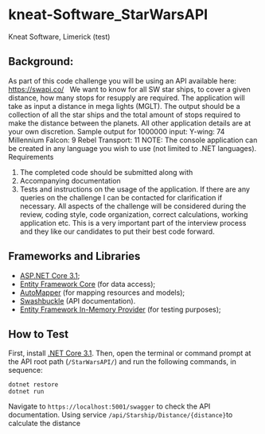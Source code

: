 # kneat-Software_StarWarsAPI

Kneat Software, Limerick (test)

## Background:

As part of this code challenge you will be using an API available here: https://swapi.co/  
We want to know for all SW star ships, to cover a given distance, how many stops for resupply are required.
The application will take as input a distance in mega lights (MGLT).
The output should be a collection of all the star ships and the total amount of stops required to make the distance between the planets.
All other application details are at your own discretion.
Sample output for 1000000 input:
Y-wing: 74
Millennium Falcon: 9
Rebel Transport: 11
NOTE: The console application can be created in any language you wish to use (not limited to .NET languages).
Requirements

1. The completed code should be submitted along with
2. Accompanying documentation
3. Tests and instructions on the usage of the application.
   If there are any queries on the challenge I can be contacted for clarification if necessary.
   All aspects of the challenge will be considered during the review, coding style, code organization, correct calculations, working application etc.
   This is a very important part of the interview process and they like our candidates to put their best code forward.

## Frameworks and Libraries

- [ASP.NET Core 3.1](https://docs.microsoft.com/pt-br/aspnet/core/?view=aspnetcore-3.1);
- [Entity Framework Core](https://docs.microsoft.com/en-us/ef/core/) (for data access);
- [AutoMapper](https://automapper.org/) (for mapping resources and models);
- [Swashbuckle](https://github.com/domaindrivendev/Swashbuckle) (API documentation).
- [Entity Framework In-Memory Provider](https://docs.microsoft.com/en-us/ef/core/miscellaneous/testing/in-memory) (for testing purposes);

## How to Test

First, install [.NET Core 3.1](https://dotnet.microsoft.com/download/dotnet-core/3.1). Then, open the terminal or command prompt at the API root path (`/StarWarsAPI/`) and run the following commands, in sequence:

```
dotnet restore
dotnet run
```

Navigate to `https://localhost:5001/swagger` to check the API documentation.
Using service `/api/Starship/Distance/{distance}`to calculate the distance
